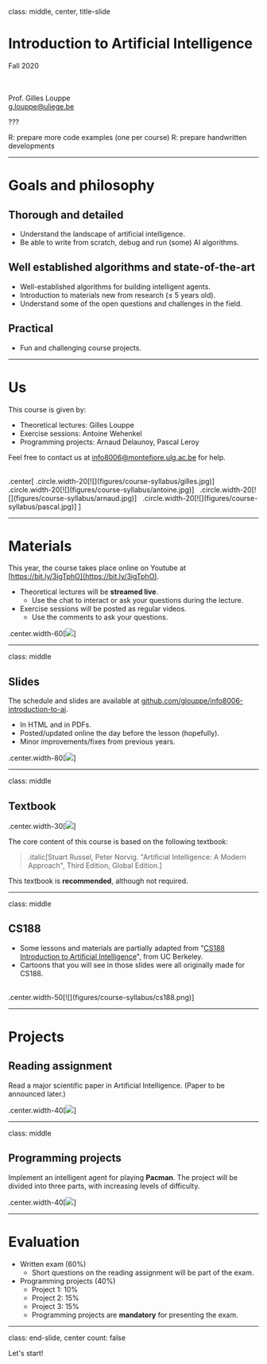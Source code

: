 class: middle, center, title-slide

# Introduction to Artificial Intelligence

Fall 2020

<br><br>
Prof. Gilles Louppe<br>
[g.louppe@uliege.be](mailto:g.louppe@uliege.be)

???

R: prepare more code examples (one per course)
R: prepare handwritten developments

---

# Goals and philosophy

## Thorough and detailed
- Understand the landscape of artificial intelligence.
- Be able to write from scratch, debug and run (some) AI algorithms.

## Well established algorithms and state-of-the-art
- Well-established algorithms for building intelligent agents.
- Introduction to materials new from research ($\leq$ 5 years old).
- Understand some of the open questions and challenges in the field.

## Practical
- Fun and challenging course projects.

---

# Us

This course is given by:
- Theoretical lectures: Gilles Louppe
- Exercise sessions: Antoine Wehenkel
- Programming projects: Arnaud Delaunoy, Pascal Leroy

Feel free to contact us at [info8006@montefiore.ulg.ac.be](mailto:info8006@montefiore.ulg.ac.be) for help.

<br>
.center[
.circle.width-20[![](figures/course-syllabus/gilles.jpg)] &nbsp;
.circle.width-20[![](figures/course-syllabus/antoine.jpg)] &nbsp;
.circle.width-20[![](figures/course-syllabus/arnaud.jpg)] &nbsp;
.circle.width-20[![](figures/course-syllabus/pascal.jpg)]
]

---

# Materials

This year, the course takes place online on Youtube at [https://bit.ly/3igTphO](https://bit.ly/3igTphO).
- Theoretical lectures will be **streamed live**.
  - Use the chat to interact or ask your questions during the lecture.
- Exercise sessions will be posted as regular videos. 
  - Use the comments to ask your questions.

.center.width-60[![](figures/course-syllabus/youtube.png)]

---

class: middle

## Slides

The schedule and slides are available at [github.com/glouppe/info8006-introduction-to-ai](https://github.com/glouppe/info8006-introduction-to-ai).
- In HTML and in PDFs.
- Posted/updated online the day before the lesson (hopefully).
- Minor improvements/fixes from previous years.

.center.width-80[![](figures/course-syllabus/slides.png)]

---

class: middle

## Textbook

.center.width-30[![](./figures/course-syllabus/textbook.png)]

The core content of this course is based on the following textbook:

> .italic[Stuart Russel, Peter Norvig. "Artificial Intelligence: A Modern Approach", Third Edition, Global Edition.]

This textbook is **recommended**, although not required.

---

class: middle

## CS188

- Some lessons and materials are partially adapted from "[CS188 Introduction to Artificial Intelligence](https://inst.eecs.berkeley.edu/~cs188/fa20/)", from UC Berkeley.
- Cartoons that you will see in those slides were all originally made for CS188. 

<br>
.center.width-50[![](figures/course-syllabus/cs188.png)]


---

# Projects

## Reading assignment

Read a major scientific paper in Artificial Intelligence.
(Paper to be announced later.)

.center.width-40[![](figures/course-syllabus/alphago-paper.png)]

---

class: middle

## Programming projects

Implement an intelligent agent for playing **Pacman**. The project will be divided into three parts, with increasing levels of difficulty.

.center.width-40[![](figures/course-syllabus/pacman.png)]

---

# Evaluation

- Written exam (60%)
    - Short questions on the reading assignment will be part of the exam.
- Programming projects (40%)
    - Project 1: 10%
    - Project 2: 15%
    - Project 3: 15%
    - Programming projects are **mandatory** for presenting the exam.

---

class: end-slide, center
count: false

Let's start!
